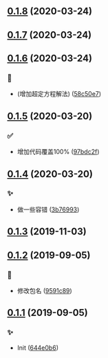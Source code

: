 ## [0.1.8](https://github.com/kongnet/chem/compare/v0.1.7...v0.1.8) (2020-03-24)




## [0.1.7](https://github.com/kongnet/chem/compare/v0.1.6...v0.1.7) (2020-03-24)




## [0.1.6](https://github.com/kongnet/chem/compare/v0.1.5...v0.1.6) (2020-03-24)


### :bug:

* (增加超定方程解法) ([58c50e7](https://github.com/kongnet/chem/commit/58c50e79b16a8051fdd0086788a4bbaca5b65f61))



## [0.1.5](https://github.com/kongnet/chem/compare/v0.1.4...v0.1.5) (2020-03-20)


### :white_check_mark:

* 增加代码覆盖100% ([97bdc2f](https://github.com/kongnet/chem/commit/97bdc2fb8b48f45d4946f4b5e062ff5502f482cb))



## [0.1.4](https://github.com/kongnet/chem/compare/v0.1.3...v0.1.4) (2020-03-20)


### :sparkles:

* 做一些容错 ([3b76993](https://github.com/kongnet/chem/commit/3b76993a826b0b1b1f9222cc95c9de5bd2b7ec79))



## [0.1.3](https://github.com/kongnet/chem/compare/v0.1.2...v0.1.3) (2019-11-03)




## [0.1.2](https://github.com/kongnet/chem/compare/v0.1.1...v0.1.2) (2019-09-05)


### :bug:

* 修改包名 ([9591c89](https://github.com/kongnet/chem/commit/9591c89d27c88e48c230c7b29dbb9bf66e399b91))



## [0.1.1](https://github.com/kongnet/chem/compare/644e0b67bad07b877145b2c2b93e3f6b68b2fd1d...v0.1.1) (2019-09-05)


### :sparkles:

* Init ([644e0b6](https://github.com/kongnet/chem/commit/644e0b67bad07b877145b2c2b93e3f6b68b2fd1d))



